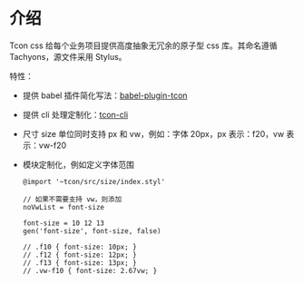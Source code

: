 # 介绍

Tcon css 给每个业务项目提供高度抽象无冗余的原子型 css 库。其命名遵循 Tachyons，源文件采用 Stylus。

特性：

- 提供 babel 插件简化写法：[babel-plugin-tcon](https://github.com/visualization-page/babel-plugin-tcon)

- 提供 cli 处理定制化：[tcon-cli](https://github.com/visualization-page/tcon-cli) 

- 尺寸 size 单位同时支持 px 和 vw，例如：字体 20px，px 表示：f20，vw 表示：vw-f20

- 模块定制化，例如定义字体范围
  ```stylus
  @import '~tcon/src/size/index.styl'
  
  // 如果不需要支持 vw，则添加
  noVwList = font-size
  
  font-size = 10 12 13
  gen('font-size', font-size, false)

  // .f10 { font-size: 10px; }
  // .f12 { font-size: 12px; }
  // .f13 { font-size: 13px; }
  // .vw-f10 { font-size: 2.67vw; }
  ```
